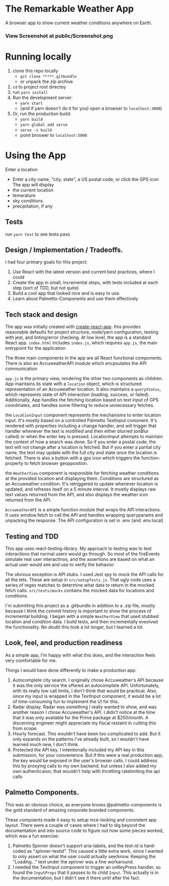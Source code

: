 # The Remarkable Weather App

A browser app to show current weather conditions anywhere on Earth. 

### View Screenshot at public/Screenshot.png 

# Running locally 

1. clone this repo locally 
    * `git clone *****.gitbundle`
    * or unpack the zip archive
2. `cd` to project root directoy
3. run `yarn install`
4. Run the development server:
    * `yarn start` 
    * (and if yarn doesn't do it for you) open a browser to `localhost:3000`)
5. Or, run the production build:
    * `yarn build`
    * `yarn global add serve`
    * `serve -s build`
    * point broswer to `localhost:5000`

# Using the App
Enter a location
- Enter a city name, "city, state", a US postal code, or click the GPS icon
The app will display
- the current location
- temerature
- sky conditions
- precipitation, if any

## Tests
run `yarn test` to see tests pass

## Design / Implementation / Tradeoffs.

I had four primary goals for this project:

1. Use React with the latest version and current best practices, where I could
2. Create the app in small, incremental steps, with tests included at each step (sort of TDD, but not quite)
3. Build a cool app that looked nice and is easy to use.
4. Learn about Palmetto-Components and use them effectively

## Tech stack and design

The app was initially created with [create-react-app](https://create-react-app.dev/). this provides reasonable defaults for project structure, node/yarn configuration, testing with jest, and linting/error checking. At low level, the app is a standard React app. `index.html` includes `index.js`, which requires `app.js`, the main entrypoint for the application

The three main components in the app are all React functional components. There is also an AccuweatherAPI module which encpsulates the API communication

`app.js` is the primary view, rendering the other two components as children. App maintains its state with a `location` object, which is structured representation of an Accuweather location. It also maintains a `queryStatus`, which represents state of API interaction (loading, success, or failed). Additionally, App handles the fetching location based on text input of GPS coordinates, and handles some filtering to reduce unnecessary fetches. 

the `LocationInput` component represents the mechanisms to enter location input. It's mostly based on a controlled Palmetto TextInput comonent. It's rendered with properties including a change handler, and will trigger that handler whenever the text is modified and then either blurred (onBlur called) or when the enter key is pressed. LocationInput attempts to maintain the context of how a search was done. So if you enter a postal code, the text will not change after a location is fetched. But if you enter a partial city name, the text may update with the full city and state once the location is fetched. There is also a button with a gps icon which triggers the function-property to fetch browser geopposition. 

the `WeatherView` component is responsible for fetching weather conditions at the provided location and displaying them. Conditions are structured as an Accuweather condition. It's retriggered to update whenever location is updated, and refreses itself on a 5 minute interval. It mostly displays raw text values returned from the API, and also displays the weather icon returned from the API.

`AccuweatherAPI` is a simple function module that wraps the API interactions. It uses window.fetch to call the API and handles wrapping queryparams and unpacking the response. The API configuration is set in .env (and .env.local)

## Testing and TDD

This app uses react-testing-library. My approach to testing was to test interactions that normal users would go through. So most of the fireEvents simulate real user interactinos, and the assertions are based on what an actual user would see and use to verify the behavior

The obvious exception is API stubs. I used Jest spy to mock the API calls for all the tets. These are setup in `src/setupTests.js`. That ugly code uses a series of regex matches to determine what data to return in the mocked fetch calls. `src/tests/mocks` contains the mocked data for locations and conditions.

I'm submitting this project as a .gitbundle in addition to a .zip file, mostly because I think the commit history is important to show the process of incremental building. I began with a simple `WeatherView` that used stubbed location and condition data. I build tests, and then incrementally eveolved the functionality. No doubt this took a lot longer, but I learned a lot. 

## Look, feel, and production readiness

As a simple app, I'm happy with what this does, and the interaction feels very comfortable for me. 

Things I would have done differently to make a production app:
1. Autocomplete city search. I originally chose Accuweather's API because it was the only service the offered an autocomplete API. Unfortunately, with its really low call limits, I don't think that would be practical. Also, since my input is wrapped in the TextInput component, it would be a lot of time-consuming fun to implement the UI for this.
3. Radar display. Radar was something I really wanted to show, and was another reason I chose Accuweather's API. I didn't notice at the time that it was only available for the Prime package at $250/month. A discerning engineer might appreciate my fiscal restaint in cutting this from scope.  
4. Hourly forecast. This wouldn't have been too complicated to add. But it only expands on the patterns I've already built, so I wouldn't have learned much new, I don't think. 
5. Protected the API key. I intentionally included my API key in this submission, for your convenience. But if this were a real production app, the key would be exposed in the user's browser calls. I could address this by proxying calls to my own backend, but unless I also added my own authenticaion, that wouldn't help with throttling ratelimiting the api calls

## Palmetto Components. 

This was an obvious choice, as everyone knows @palmetto-components is the gold standard of amazing corporate branded components. 

These compoents made it easy to setup nice-looking and consistent app layout. There were a couple of cases where I had to dig beyond the documentation and into source code to figure out how some pieces worked, which was a fun exercise:
1. Palmetto Spinner doesn't support aria-labels, and the test-id is hard-coded as "spinner-testid". This caused a little extra work, since I wanted to only assert on what the user could actually see/know. Keeping the "Loading..." text under the spinner was a fine workaround.
2. I needed the TextInput component to trigger an onKeyPress handler, so found the `InputProps` that it passes to its child `Input`. This actually is in the documentation, but I didn't see it there until after the fact.






